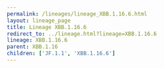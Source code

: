 ```yaml
---
permalink: /lineages/lineage_XBB.1.16.6.html
layout: lineage_page
title: Lineage XBB.1.16.6
redirect_to: ../lineage.html?lineage=XBB.1.16.6
lineage: XBB.1.16.6
parent: XBB.1.16
children: ['JF.1.1', 'XBB.1.16.6']
---
```

